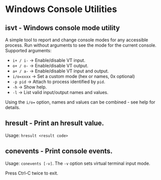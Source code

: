 # Windows Console Utilities

## isvt - Windows console mode utility

A simple tool to report and change console modes for any accessible process.
Run without arguments to see the mode for the current console.
Supported arguments:
- `i+ / i-` &rarr; Enable/disable VT input.
- `o+ / o-` &rarr; Enable/disable VT output.
- `a+ / a-` &rarr; Enable/disable VT input and output.
- `i/o=xxxx` &rarr; Set a custom mode (hex or names, 0x optional)
- `-p pid` &rarr; Attach to process identified by `pid`.
- `-h` &rarr; Show help.
- `-l` &rarr; List valid input/output names and values.

Using the `i/o=` option, names and values can be combined - see help for details.

## hresult - Print an hresult value.

Usage: `hresult <result code>`

## conevents - Print console events.

Usage: `conevents [-v]`. The `-v` option sets virtual terminal input mode.

Press Ctrl-C twice to exit.

